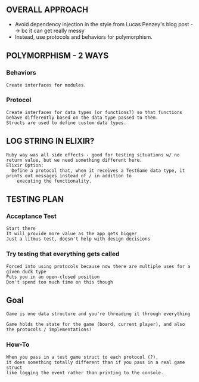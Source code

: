 ## OVERALL APPROACH
  - Avoid dependency injection in the style from Lucas Penzey's blog post -->
      bc it can get really messy
  - Instead, use protocols and behaviors for polymorphism.

## POLYMORPHISM - 2 WAYS
  ### Behaviors
    Create interfaces for modules. 

  ### Protocol
    Create interfaces for data types (or functions?) so that functions behave differently based on the data type passed to them.
    Structs are used to define custom data types.

## LOG STRING IN ELIXIR?
    Ruby way was all side effects - good for testing situations w/ no return value, but we need something different here.
    Elixir Option:
      Define a protocol that, when it receives a TestGame data type, it prints out messages instead of / in addition to
        executing the functionality.

## TESTING PLAN
  ### Acceptance Test
    Start there
    It will provide more value as the app gets bigger
    Just a litmus test, doesn't help with design decisions

  ### Try testing that everything gets called
    Forced into using protocols because now there are multiple uses for a given duck type
    Puts you in an open-closed position
    Don't spend too much time on this though

## Goal 
    Game is one data structure and you're threading it through everything
    
    Game holds the state for the game (board, current player), and also the protocols / implementations? 


  ### How-To
    When you pass in a test game struct to each protocol (?),
    it does something totally different than if you pass in a real game struct
    like logging the event rather than printing to the console.
